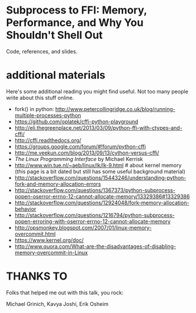Subprocess to FFI: Memory, Performance, and Why You Shouldn't Shell Out
=======================================================================

Code, references, and slides.

additional materials
====================

Here's some additional reading you might find useful. Not too many people write
about this stuff online.

* fork() in python:
  http://www.petercollingridge.co.uk/blog/running-multiple-processes-python
* https://github.com/oplatek/cffi-python-playground
* http://eli.thegreenplace.net/2013/03/09/python-ffi-with-ctypes-and-cffi/
* http://cffi.readthedocs.org/
* https://groups.google.com/forum/#!forum/python-cffi
* http://me.veekun.com/blog/2013/09/13/cython-versus-cffi/
* _The Linux Programming Interface_ by Michael Kerrisk
* http://www.win.tue.nl/~aeb/linux/lk/lk-9.html # about kernel memory
  (this page is a bit dated but still has some useful background material)
* http://stackoverflow.com/questions/15443246/understanding-python-fork-and-memory-allocation-errors
* http://stackoverflow.com/questions/1367373/python-subprocess-popen-oserror-errno-12-cannot-allocate-memory/13329386#13329386
* http://stackoverflow.com/questions/12924048/fork-memory-allocation-behavior
* http://stackoverflow.com/questions/1216794/python-subprocess-popen-erroring-with-oserror-errno-12-cannot-allocate-memory
* http://opsmonkey.blogspot.com/2007/01/linux-memory-overcommit.html
* https://www.kernel.org/doc/
* http://www.quora.com/What-are-the-disadvantages-of-disabling-memory-overcommit-in-Linux

THANKS TO
=========

Folks that helped me out with this talk, you rock:

Michael Grinich, Kavya Joshi, Erik Osheim
